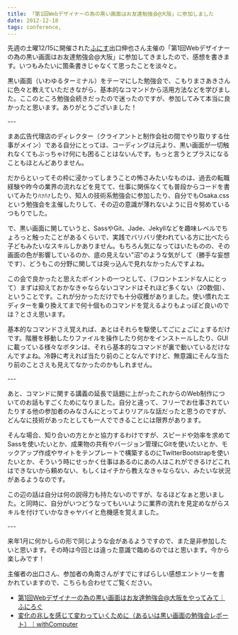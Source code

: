 ```yaml
---
title: 「第1回Webデザイナーの為の黒い画面はお友達勉強会@大阪」に参加しました
date: 2012-12-18
tags: conference,
---
```

先週の土曜12/15に開催された<a href="http://funnis.net/" target="_blank">ふにす</a>出口伸也さん主催の「第1回Webデザイナーの為の黒い画面はお友達勉強会@大阪」に参加してきましたので、感想を書きます。いつもみたいに箇条書きじゃなくて思ったことを淡々と。

<!--more-->

黒い画面（いわゆるターミナル）をテーマにした勉強会で、こもりまさあきさんに色々と教えていただきながら、基本的なコマンドから活用方法などを学びました。ここのところ勉強会続きだったので迷ったのですが、参加してみて本当に良かったと思います。ありがとうございました！

\---

まあ広告代理店のディレクター（クライアントと制作会社の間でやり取りする仕事がメイン）である自分にとっては、コーディングは元より、黒い画面が一切触れなくてもぶっちゃけ何にも困ることはないんです。もっと言うとプラスになることもほとんどありません。

だからといってその枠に浸かってしまうことの怖さみたいなものは、過去の転職経験や昨今の業界の流れなどを見てて、仕事に関係なくても普段からコードを書いてみたりﾊｧﾊｧしたり、知人の技術系勉強会に参加したり、自分でもOsaka.cssという勉強会を主催したりして、その辺の意識が薄れないように日々努めているつもりでした。

で、黒い画面に関していうと、SassやGit、Jade、Jekyllなどを趣味レベルでちょろっと触ったことがあるくらいで、実践でバリバリ使われている方に比べたら子どもみたいなスキルしかありません。もちろん気になってはいたものの、その画面の色が影響しているのか、底の見えない"沼"のような気がして（勝手な妄想です）、どうもこの分野に関しては突っ込んで見れなかったんですよね。

この会で良かったと思えたポイントの一つとして、（フロントエンドな人にとって）まずは抑えておかなきゃならないコマンドはそれほど多くない（20数個）、ということです。これが分かっただけでも十分収穫がありました。使い慣れたエディターを乗り換えてまで何十個ものコマンドを覚えるよりもよっぽど良いのでは？とさえ思います。

基本的なコマンドさえ覚えれば、あとはそれらを駆使してごにょごにょするだけです。階層を移動したりファイルを操作したり何かをインストールしたり、GUIに載っている様々なボタンは、それら基本的なコマンドが裏で動いているだけなんですよね。冷静に考えれば当たり前のことなんですけど、無意識にそんな当たり前のことさえも見えてなかったのかもしれません。

\---

あと、コマンドに関する講義の延長で話題に上がったこれからのWeb制作についてのお話もすごくためになりました。自分と違って、フリーでお仕事されていたりする他の参加者のみなさんにとってよりリアルな話だったと思うのですが、どんなに技術があったとしても一人でできることには限界があります。

そんな場合、知り合いの方とかと協力するわけですが、スピードや効率を求めてSassを使いたいとか、成果物の共有やバージョン管理にGitを使いたいとか、モックアップ作成やサイトをテンプレートで構築するのにTwitterBootstrapを使いたいとか、そういう時にせっかく仕事はあるのにあの人はこれができるけどこれはできないから頼めない、もしくはイチから教えなきゃならない、みたいな状況があるようなのです。

この辺の話は自分は何の説得力も持たないのですが、なるほどなぁと思いました。と同時に、自分がいつどうなってもいいように業界の流れを見定めながらスキルを付けていかなきゃヤバイと危機感を覚えました。

\---

来年1月に何かしらの形で同じような会があるようですので、また是非参加したいと思います。その時は今回とは違った意識で臨めるのではと思います。今から楽しみです！

主催者の出口さん、参加者の角南さんがすでにすばらしい感想エントリーを書かれていますので、こちらも合わせてご覧ください。

<ul>
<li><a href="http://funnis.net/blog/activity/%e7%ac%ac1%e5%9b%9eweb%e3%83%87%e3%82%b6%e3%82%a4%e3%83%8a%e3%83%bc%e3%81%ae%e7%82%ba%e3%81%ae%e9%bb%92%e3%81%84%e7%94%bb%e9%9d%a2%e3%81%af%e3%81%8a%e5%8f%8b%e9%81%94%e5%8b%89%e5%bc%b7%e4%bc%9a/" target="_blank">第1回Webデザイナーの為の黒い画面はお友達勉強会@大阪をやってみて｜ふにろぐ</a></li>
<li><a href="http://withcomputer.jp/kuroigamen1212.html" target="_blank">変化の兆しを感じて変わっていくために（あるいは黒い画面の勉強会レポート）｜withComputer</a></li>
</ul>
